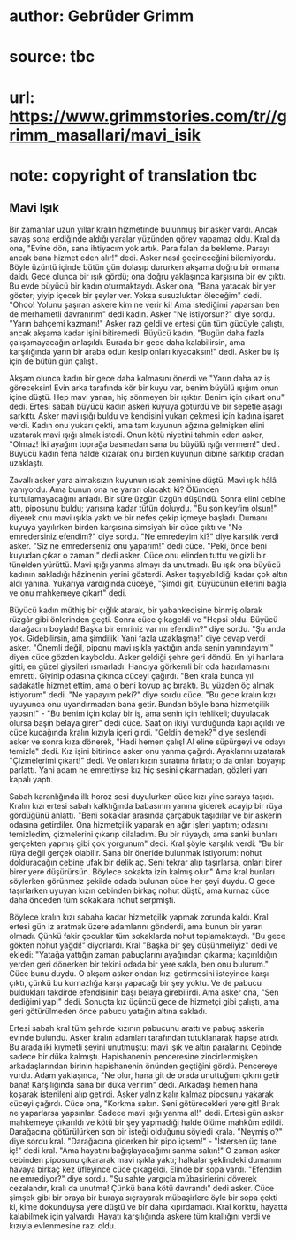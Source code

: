 # author: Gebrüder Grimm
# source: tbc
# url: https://www.grimmstories.com/tr//grimm_masallari/mavi_isik
# note: copyright of translation tbc

## Mavi Işık 

Bir zamanlar uzun yıllar kralın hizmetinde bulunmuş bir asker vardı.
Ancak savaş sona erdiğinde aldığı yaralar yüzünden görev yapamaz oldu.
Kral da ona, "Evine dön, sana ihtiyacım yok artık. Para falan da
bekleme. Parayı ancak bana hizmet eden alır!" dedi. Asker nasıl
geçineceğini bilemiyordu. Böyle üzüntü içinde bütün gün dolaşıp dururken
akşama doğru bir ormana daldı. Gece olunca bir ışık gördü; ona doğru
yaklaşınca karşısına bir ev çıktı. Bu evde büyücü bir kadın
oturmaktaydı. Asker ona, "Bana yatacak bir yer göster; yiyip içecek bir
şeyler ver. Yoksa susuzluktan öleceğim" dedi. "Ohoo! Yolunu şaşıran
askere kim ne verir ki! Ama istediğimi yaparsan ben de merhametli
davranırım" dedi kadın. Asker "Ne istiyorsun?" diye sordu. "Yarın
bahçemi kazmanı!" Asker razı geldi ve ertesi gün tüm gücüyle çalıştı,
ancak akşama kadar işini bitiremedi. Büyücü kadın, "Bugün daha fazla
çalışamayacağın anlaşıldı. Burada bir gece daha kalabilirsin, ama
karşılığında yarın bir araba odun kesip onları kıyacaksın!" dedi. Asker
bu iş için de bütün gün çalıştı.

Akşam olunca kadın bir gece daha kalmasını önerdi ve "Yarın daha az iş
göreceksin! Evin arka tarafında kör bir kuyu var, benim büyülü ışığım
onun içine düştü. Hep mavi yanan, hiç sönmeyen bir ışıktır. Benim için
çıkart onu" dedi. Ertesi sabah büyücü kadın askeri kuyuya götürdü ve
bir sepetle aşağı sarkıttı. Asker mavi ışığı buldu ve kendisini yukarı
çekmesi için kadına işaret verdi. Kadın onu yukarı çekti, ama tam
kuyunun ağzına gelmişken elini uzatarak mavi ışığı almak istedi. Onun
kötü niyetini tahmin eden asker, "Olmaz! İki ayağım toprağa basmadan
sana bu büyülü ışığı vermem!" dedi. Büyücü kadın fena halde kızarak onu
birden kuyunun dibine sarkıtıp oradan uzaklaştı.

Zavallı asker yara almaksızın kuyunun ıslak zeminine düştü. Mavi ışık
hâlâ yanıyordu. Ama bunun ona ne yararı olacaktı ki? Ölümden
kurtulamayacağını anladı. Bir süre üzgün üzgün düşündü. Sonra elini
cebine attı, piposunu buldu; yarısına kadar tütün doluydu. "Bu son
keyfim olsun!" diyerek onu mavi ışıkla yaktı ve bir nefes çekip içmeye
başladı. Dumanı kuyuya yayılırken birden karşısına simsiyah bir cüce
çıktı ve "Ne emredersiniz efendim?" diye sordu. "Ne emredeyim ki?"
diye karşılık verdi asker. "Siz ne emrederseniz onu yaparım!" dedi
cüce. "Peki, önce beni kuyudan çıkar o zaman!" dedi asker. Cüce onu
elinden tuttu ve gizli bir tünelden yürüttü. Mavi ışığı yanma almayı da
unutmadı. Bu ışık ona büyücü kadının sakladığı hâzinenin yerini
gösterdi. Asker taşıyabildiği kadar çok altın aldı yanına. Yukarıya
vardığında cüceye, "Şimdi git, büyücünün ellerini bağla ve onu
mahkemeye çıkart" dedi.

Büyücü kadın müthiş bir çığlık atarak, bir yabankedisine binmiş olarak
rüzgâr gibi önlerinden geçti. Sonra cüce çıkageldi ve "Hepsi oldu.
Büyücü darağacını boyladı! Başka bir emriniz var mı efendim?" diye
sordu. "Şu anda yok. Gidebilirsin, ama şimdilik! Yani fazla
uzaklaşma!" diye cevap verdi asker. "Önemli değil, piponu mavi ışıkla
yaktığın anda senin yanındayım!" diyen cüce gözden kayboldu. Asker
geldiği şehre geri döndü. En iyi hanlara gitti; en güzel giysileri
ısmarladı. Hancıya görkemli bir oda hazırlamasını emretti. Giyinip
odasına çıkınca cüceyi çağırdı. "Ben krala bunca yıl sadakatle hizmet
ettim, ama o beni kovup aç bıraktı. Bu yüzden öç almak istiyorum" dedi.
"Ne yapayım peki?" diye sordu cüce. "Bu gece kralın kızı uyuyunca onu
uyandırmadan bana getir. Bundan böyle bana hizmetçilik yapsın!" - "Bu
benim için kolay bir iş, ama senin için tehlikeli; duyulacak olursa
başın belaya girer" dedi cüce. Saat on ikiyi vurduğunda kapı açıldı ve
cüce kucağında kralın kızıyla içeri girdi. "Geldin demek?" diye
seslendi asker ve sonra kıza dönerek, "Hadi hemen çalış! Al eline
süpürgeyi ve odayı temizle" dedi. Kız işini bitirince asker onu yanma
çağırdı. Ayaklarını uzatarak "Çizmelerimi çıkart!" dedi. Ve onları
kızın suratına fırlattı; o da onları boyayıp parlattı. Yani adam ne
emrettiyse kız hiç sesini çıkarmadan, gözleri yarı kapalı yaptı.

Sabah karanlığında ilk horoz sesi duyulurken cüce kızı yine saraya
taşıdı. Kralın kızı ertesi sabah kalktığında babasının yanına giderek
acayip bir rüya gördüğünü anlattı. "Beni sokaklar arasında çarçabuk
taşıdılar ve bir askerin odasına getirdiler. Ona hizmetçilik yaparak en
ağır işleri yaptım; odasını temizledim, çizmelerini çıkarıp cilaladım.
Bu bir rüyaydı, ama sanki bunları gerçekten yapmış gibi çok yorgunum"
dedi. Kral şöyle karşılık verdi: "Bu bir rüya değil gerçek olabilir.
Sana bir öneride bulunmak istiyorum: nohut dolduracağın cebine ufak bir
delik aç. Seni tekrar alıp taşırlarsa, onları birer birer yere
düşürürsün. Böylece sokakta izin kalmış olur." Ama kral bunları
söylerken görünmez şekilde odada bulunan cüce her şeyi duydu. O gece
taşırlarken uyuyan kızın cebinden birkaç nohut düştü, ama kurnaz cüce
daha önceden tüm sokaklara nohut serpmişti.

Böylece kralın kızı sabaha kadar hizmetçilik yapmak zorunda kaldı. Kral
ertesi gün iz aratmak üzere adamlarını gönderdi, ama bunun bir yararı
olmadı. Çünkü fakir çocuklar tüm sokaklarda nohut toplamaktaydı. "Bu
gece gökten nohut yağdı!" diyorlardı. Kral "Başka bir şey
düşünmeliyiz" dedi ve ekledi: "Yatağa yattığın zaman pabuçlarını
ayağından çıkarma; kaçırıldığın yerden geri dönerken bir tekini odada
bir yere sakla, ben onu bulurum." Cüce bunu duydu. O akşam asker ondan
kızı getirmesini isteyince karşı çıktı, çünkü bu kurnazlığa karşı
yapacağı bir şey yoktu. Ve de pabucu buldukları takdirde efendisinin
başı belaya girebilirdi. Ama asker ona, "Sen dediğimi yap!" dedi.
Sonuçta kız üçüncü gece de hizmetçi gibi çalıştı, ama geri götürülmeden
önce pabucu yatağın altına sakladı.

Ertesi sabah kral tüm şehirde kızının pabucunu arattı ve pabuç askerin
evinde bulundu. Asker kralın adamları tarafından tutuklanarak hapse
atıldı. Bu arada iki kıymetli şeyini unutmuştu: mavi ışık ve altın
paralarını. Cebinde sadece bir düka kalmıştı. Hapishanenin penceresine
zincirlenmişken arkadaşlarından birinin hapishanenin önünden geçtiğini
gördü. Pencereye vurdu. Adam yaklaşınca, "Ne olur, hana git de orada
unuttuğum çıkını getir bana! Karşılığında sana bir düka veririm" dedi.
Arkadaşı hemen hana koşarak istenileni alıp getirdi. Asker yalnız kalır
kalmaz piposunu yakarak cüceyi çağırdı. Cüce ona, "Korkma sakın. Seni
götürecekleri yere git! Bırak ne yaparlarsa yapsınlar. Sadece mavi ışığı
yanma al!" dedi. Ertesi gün asker mahkemeye çıkarıldı ve kötü bir şey
yapmadığı halde ölüme mahkûm edildi. Darağacına götürülürken son bir
isteği olduğunu söyledi krala. "Neymiş o?" diye sordu kral.
"Darağacına giderken bir pipo içsem!" - "İstersen üç tane iç!" dedi
kral. "Ama hayatını bağışlayacağımı sanma sakın!" O zaman asker
cebinden piposunu çıkararak mavi ışıkla yaktı; halkalar şeklindeki
dumanını havaya birkaç kez üfleyince cüce çıkageldi. Elinde bir sopa
vardı. "Efendim ne emrediyor?" diye sordu. "Şu sahte yargıçla
mübaşirlerini döverek cezalandır, kralı da unutma! Çünkü bana kötü
davrandı" dedi asker. Cüce şimşek gibi bir oraya bir buraya sıçrayarak
mübaşirlere öyle bir sopa çekti ki, kime dokunduysa yere düştü ve bir
daha kıpırdamadı. Kral korktu, hayatta kalabilmek için yalvardı. Hayatı
karşılığında askere tüm krallığını verdi ve kızıyla evlenmesine razı
oldu.
